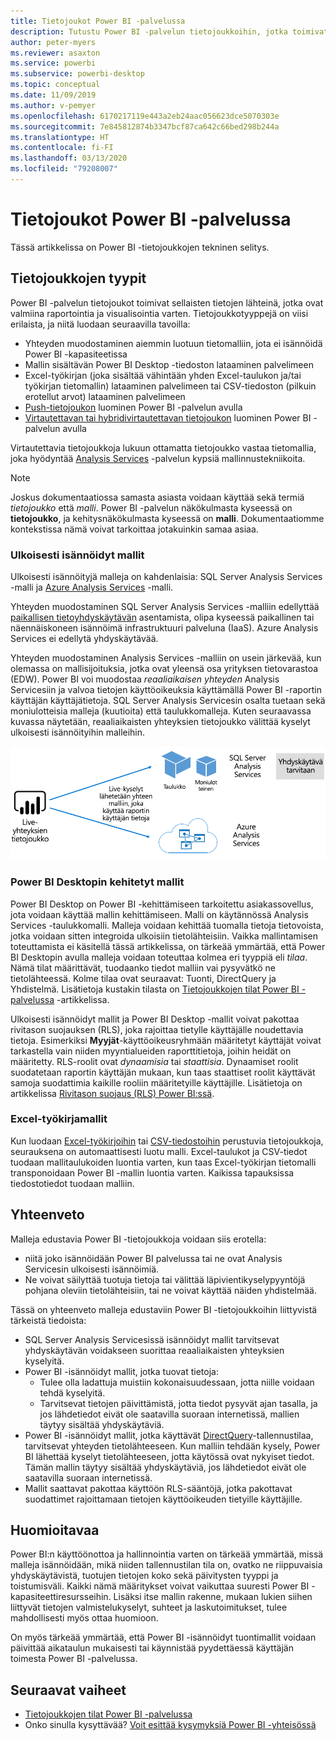```yaml
---
title: Tietojoukot Power BI -palvelussa
description: Tutustu Power BI -palvelun tietojoukkoihin, jotka toimivat raportointia ja visualisointia varten valmiiden tietojen lähteinä.
author: peter-myers
ms.reviewer: asaxton
ms.service: powerbi
ms.subservice: powerbi-desktop
ms.topic: conceptual
ms.date: 11/09/2019
ms.author: v-pemyer
ms.openlocfilehash: 6170217119e443a2eb24aac056623dce5070303e
ms.sourcegitcommit: 7e845812874b3347bcf87ca642c66bed298b244a
ms.translationtype: HT
ms.contentlocale: fi-FI
ms.lasthandoff: 03/13/2020
ms.locfileid: "79208007"
---
```

# <a name="datasets-in-the-power-bi-service"></a>Tietojoukot Power BI -palvelussa

Tässä artikkelissa on Power BI -tietojoukkojen tekninen selitys.

## <a name="dataset-types"></a>Tietojoukkojen tyypit

Power BI -palvelun tietojoukot toimivat sellaisten tietojen lähteinä, jotka ovat valmiina raportointia ja visualisointia varten. Tietojoukkotyyppejä on viisi erilaista, ja niitä luodaan seuraavilla tavoilla:

- Yhteyden muodostaminen aiemmin luotuun tietomalliin, jota ei isännöidä Power BI -kapasiteetissa
- Mallin sisältävän Power BI Desktop -tiedoston lataaminen palvelimeen
- Excel-työkirjan (joka sisältää vähintään yhden Excel-taulukon ja/tai työkirjan tietomallin) lataaminen palvelimeen tai CSV-tiedoston (pilkuin erotellut arvot) lataaminen palvelimeen
- [Push-tietojoukon](developer/automation/walkthrough-push-data.md) luominen Power BI -palvelun avulla
- [Virtautettavan tai hybridivirtautettavan tietojoukon](service-real-time-streaming.md) luominen Power BI -palvelun avulla

Virtautettavia tietojoukkoja lukuun ottamatta tietojoukko vastaa tietomallia, joka hyödyntää [Analysis Services](/analysis-services/analysis-services-overview) -palvelun kypsiä mallinnustekniikoita.

> [!NOTE]
> Joskus dokumentaatiossa samasta asiasta voidaan käyttää sekä termiä _tietojoukko_ että _malli_. Power BI -palvelun näkökulmasta kyseessä on **tietojoukko**, ja kehitysnäkökulmasta kyseessä on **malli**. Dokumentaatiomme kontekstissa nämä voivat tarkoittaa jotakuinkin samaa asiaa.

### <a name="external-hosted-models"></a>Ulkoisesti isännöidyt mallit

Ulkoisesti isännöityjä malleja on kahdenlaisia: SQL Server Analysis Services -malli ja [Azure Analysis Services](/azure/analysis-services/analysis-services-overview) -malli.

Yhteyden muodostaminen SQL Server Analysis Services -malliin edellyttää [paikallisen tietoyhdyskäytävän](service-gateway-onprem.md) asentamista, olipa kyseessä paikallinen tai näennäiskoneen isännöimä infrastruktuuri palveluna (IaaS). Azure Analysis Services ei edellytä yhdyskäytävää.

Yhteyden muodostaminen Analysis Services -malliin on usein järkevää, kun olemassa on mallisijoituksia, jotka ovat yleensä osa yrityksen tietovarastoa (EDW). Power BI voi muodostaa _reaaliaikaisen yhteyden_ Analysis Servicesiin ja valvoa tietojen käyttöoikeuksia käyttämällä Power BI -raportin käyttäjän käyttäjätietoja. SQL Server Analysis Servicesin osalta tuetaan sekä moniulotteisia malleja (kuutioita) että taulukkomalleja. Kuten seuraavassa kuvassa näytetään, reaaliaikaisten yhteyksien tietojoukko välittää kyselyt ulkoisesti isännöityihin malleihin.

![Reaaliaikaisen yhteyden tietojoukko välittää kyselyt ulkoisesti isännöityyn malliin](media/service-datasets-understand/live-connection-dataset.png)

### <a name="power-bi-desktop-developed-models"></a>Power BI Desktopin kehitetyt mallit

Power BI Desktop on Power BI -kehittämiseen tarkoitettu asiakassovellus, jota voidaan käyttää mallin kehittämiseen. Malli on käytännössä Analysis Services -taulukkomalli. Malleja voidaan kehittää tuomalla tietoja tietovoista, jotka voidaan sitten integroida ulkoisiin tietolähteisiin. Vaikka mallintamisen toteuttamista ei käsitellä tässä artikkelissa, on tärkeää ymmärtää, että Power BI Desktopin avulla malleja voidaan toteuttaa kolmea eri tyyppiä eli _tilaa_. Nämä tilat määrittävät, tuodaanko tiedot malliin vai pysyvätkö ne tietolähteessä. Kolme tilaa ovat seuraavat: Tuonti, DirectQuery ja Yhdistelmä. Lisätietoja kustakin tilasta on [Tietojoukkojen tilat Power BI -palvelussa](service-dataset-modes-understand.md) -artikkelissa.

Ulkoisesti isännöidyt mallit ja Power BI Desktop -mallit voivat pakottaa rivitason suojauksen (RLS), joka rajoittaa tietylle käyttäjälle noudettavia tietoja. Esimerkiksi **Myyjät**-käyttöoikeusryhmään määritetyt käyttäjät voivat tarkastella vain niiden myyntialueiden raporttitietoja, joihin heidät on määritetty. RLS-roolit ovat _dynaamisia_ tai _staattisia_. Dynaamiset roolit suodatetaan raportin käyttäjän mukaan, kun taas staattiset roolit käyttävät samoja suodattimia kaikille rooliin määritetyille käyttäjille. Lisätietoja on artikkelissa [Rivitason suojaus (RLS) Power BI:ssä](service-admin-rls.md).

### <a name="excel-workbook-models"></a>Excel-työkirjamallit

Kun luodaan [Excel-työkirjoihin](service-excel-workbook-files.md) tai [CSV-tiedostoihin](service-comma-separated-value-files.md) perustuvia tietojoukkoja, seurauksena on automaattisesti luotu malli. Excel-taulukot ja CSV-tiedot tuodaan mallitaulukoiden luontia varten, kun taas Excel-työkirjan tietomalli transponoidaan Power BI -mallin luontia varten. Kaikissa tapauksissa tiedostotiedot tuodaan malliin.

## <a name="summary"></a>Yhteenveto

Malleja edustavia Power BI -tietojoukkoja voidaan siis erotella:

- niitä joko isännöidään Power BI palvelussa tai ne ovat Analysis Servicesin ulkoisesti isännöimiä.
- Ne voivat säilyttää tuotuja tietoja tai välittää läpivientikyselypyyntöjä pohjana oleviin tietolähteisiin, tai ne voivat käyttää näiden yhdistelmää.

Tässä on yhteenveto malleja edustaviin Power BI -tietojoukkoihin liittyvistä tärkeistä tiedoista:

- SQL Server Analysis Servicesissä isännöidyt mallit tarvitsevat yhdyskäytävän voidakseen suorittaa reaaliaikaisten yhteyksien kyselyitä.
- Power BI -isännöidyt mallit, jotka tuovat tietoja:
  - Tulee olla ladattuja muistiin kokonaisuudessaan, jotta niille voidaan tehdä kyselyitä.
  - Tarvitsevat tietojen päivittämistä, jotta tiedot pysyvät ajan tasalla, ja jos lähdetiedot eivät ole saatavilla suoraan internetissä, mallien täytyy sisältää yhdyskäytäviä.
- Power BI -isännöidyt mallit, jotka käyttävät [DirectQuery](desktop-directquery-about.md)-tallennustilaa, tarvitsevat yhteyden tietolähteeseen. Kun malliin tehdään kysely, Power BI lähettää kyselyt tietolähteeseen, jotta käytössä ovat nykyiset tiedot. Tämän mallin täytyy sisältää yhdyskäytäviä, jos lähdetiedot eivät ole saatavilla suoraan internetissä.
- Mallit saattavat pakottaa käyttöön RLS-sääntöjä, jotka pakottavat suodattimet rajoittamaan tietojen käyttöoikeuden tietyille käyttäjille.

## <a name="considerations"></a>Huomioitavaa

Power BI:n käyttöönottoa ja hallinnointia varten on tärkeää ymmärtää, missä malleja isännöidään, mikä niiden tallennustilan tila on, ovatko ne riippuvaisia yhdyskäytävistä, tuotujen tietojen koko sekä päivitysten tyyppi ja toistumisväli. Kaikki nämä määritykset voivat vaikuttaa suuresti Power BI -kapasiteettiresursseihin. Lisäksi itse mallin rakenne, mukaan lukien siihen liittyvät tietojen valmistelukyselyt, suhteet ja laskutoimitukset, tulee mahdollisesti myös ottaa huomioon.

On myös tärkeää ymmärtää, että Power BI -isännöidyt tuontimallit voidaan päivittää aikataulun mukaisesti tai käynnistää pyydettäessä käyttäjän toimesta Power BI -palvelussa.

## <a name="next-steps"></a>Seuraavat vaiheet

- [Tietojoukkojen tilat Power BI -palvelussa](service-dataset-modes-understand.md)
- Onko sinulla kysyttävää? [Voit esittää kysymyksiä Power BI -yhteisössä](https://community.powerbi.com/)
